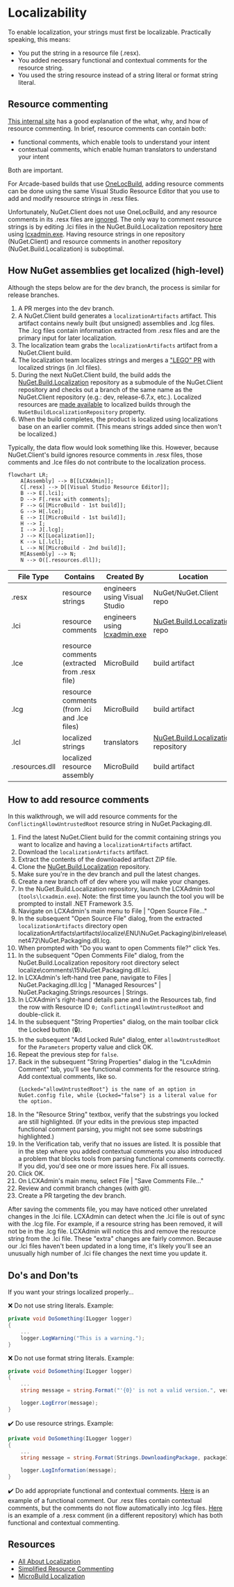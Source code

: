 # Localizability

To enable localization, your strings must first be localizable.  Practically speaking, this means:

* You put the string in a resource file (.resx).
* You added necessary functional and contextual comments for the resource string.
* You used the string resource instead of a string literal or format string literal.

## Resource commenting

[This internal site][0] has a good explanation of the what, why, and how of resource commenting.  In brief, resource comments can contain both:

* functional comments, which enable tools to understand your intent
* contextual comments, which enable human translators to understand your intent

Both are important.

For Arcade-based builds that use [OneLocBuild][1], adding resource comments can be done using the same Visual Studio Resource Editor that you use to add and modify resource strings in .resx files.

Unfortunately, NuGet.Client does not use OneLocBuild, and any resource comments in its .resx files are [ignored][2].  The only way to comment resource strings is by editing .lci files in the NuGet.Build.Localization repository [here][3] using [lcxadmin.exe][4].  Having resource strings in one repository (NuGet.Client) and resource comments in another repository (NuGet.Build.Localization) is suboptimal.

## How NuGet assemblies get localized (high-level)

Although the steps below are for the dev branch, the process is similar for release branches.

1. A PR merges into the dev branch.
1. A NuGet.Client build generates a `localizationArtifacts` artifact.  This artifact contains newly built (but unsigned) assemblies and .lcg files.  The .lcg files contain information extracted from .resx files and are the primary input for later localization.
1. The localization team grabs the `localizationArtifacts` artifact from a NuGet.Client build.
1. The localization team localizes strings and merges a ["LEGO" PR][5] with localized strings (in .lcl files).
1. During the next NuGet.Client build, the build adds the [NuGet.Build.Localization][6] repository as a submodule of the NuGet.Client repository and checks out a branch of the same name as the NuGet.Client repository (e.g.:  dev, release-6.7.x, etc.).  Localized resources are [made available][7] to localized builds through the `NuGetBuildLocalizationRepository` property.
1. When the build completes, the product is localized using localizations base on an earlier commit.  (This means strings added since then won't be localized.)

Typically, the data flow would look something like this.  However, because NuGet.Client's build ignores resource comments in .resx files, those comments and .lce files do not contribute to the localization process.

```mermaid
flowchart LR;
    A[Assembly] --> B[[LCXAdmin]];
    C[.resx] --> D[[Visual Studio Resource Editor]];
    B --> E[.lci];
    D --> F[.resx with comments];
    F --> G[[MicroBuild - 1st build]];
    G --> H[.lce];
    E --> I[[MicroBuild - 1st build]];
    H --> I;
    I --> J[.lcg];
    J --> K[[Localization]];
    K --> L[.lcl];
    L --> N[[MicroBuild - 2nd build]];
    M[Assembly] --> N;
    N --> O([.resources.dll]);
```

File Type | Contains | Created By | Location
-- | -- | -- | --
.resx | resource strings | engineers using Visual Studio | NuGet/NuGet.Client repo
.lci | resource comments | engineers using [lcxadmin.exe][4] | [NuGet.Build.Localization][6] repo
.lce | resource comments (extracted from .resx file) | MicroBuild | build artifact
.lcg | resource comments (from .lci and .lce files) | MicroBuild | build artifact
.lcl | localized strings | translators | [NuGet.Build.Localization][6] repository
.resources.dll | localized resource assembly | MicroBuild | build artifact

## How to add resource comments

In this walkthrough, we will add resource comments for the `ConflictingAllowUntrustedRoot` resource string in NuGet.Packaging.dll.

1. Find the latest NuGet.Client build for the commit containing strings you want to localize and having a `localizationArtifacts` artifact.
1. Download the `localizationArtifacts` artifact.
1. Extract the contents of the downloaded artifact ZIP file.
1. Clone the [NuGet.Build.Localization][6] repository.
1. Make sure you're in the dev branch and pull the latest changes.
1. Create a new branch off of dev where you will make your changes.
1. In the NuGet.Build.Localization repository, launch the LCXAdmin tool (`tools\lcxadmin.exe`).  Note:  the first time you launch the tool you will be prompted to install .NET Framework 3.5.
1. Navigate on LCXAdmin's main menu to File | "Open Source File..."
1. In the subsequent "Open Source File" dialog, from the extracted `localizationArtifacts` directory open localizationArtifacts\artifacts\localize\ENU\NuGet.Packaging\bin\release\net472\NuGet.Packaging.dll.lcg.
1. When prompted with "Do you want to open Comments file?" click Yes.
1. In the subsequent "Open Comments File" dialog, from the NuGet.Build.Localization repository root directory select localize\comments\15\NuGet.Packaging.dll.lci.
1. In LCXAdmin's left-hand tree pane, navigate to Files | NuGet.Packaging.dll.lcg | "Managed Resources" | NuGet.Packaging.Strings.resources | Strings.
1. In LCXAdmin's right-hand details pane and in the Resources tab, find the row with Resource ID `0; ConflictingAllowUntrustedRoot` and double-click it.
1. In the subsequent "String Properties" dialog, on the main toolbar click the Locked button (🔒).
1. In the subsequent "Add Locked Rule" dialog, enter `allowUntrustedRoot` for the `Parameters` property value and click OK.
1. Repeat the previous step for `false`.
1. Back in the subsequent "String Properties" dialog in the "LcxAdmin Comment" tab, you'll see functional comments for the resource string.  Add contextual comments, like so.
   ```text
   {Locked="allowUntrustedRoot"} is the name of an option in NuGet.config file, while {Locked="false"} is a literal value for the option.
   ```
1. In the "Resource String" textbox, verify that the substrings you locked are still highlighted.  (If your edits in the previous step impacted functional comment parsing, you might not see some substrings highlighted.)
1. In the Verification tab, verify that no issues are listed.  It is possible that in the step where you added contextual comments you also introduced a problem that blocks tools from parsing functional comments correctly.  If you did, you'd see one or more issues here.  Fix all issues.
1. Click OK.
1. On LCXAdmin's main menu, select File | "Save Comments File..."
1. Review and commit branch changes (with git).
1. Create a PR targeting the dev branch.

After saving the comments file, you may have noticed other unrelated changes in the .lci file.  LCXAdmin can detect when the .lci file is out of sync with the .lcg file.  For example, if a resource string has been removed, it will not be in the .lcg file.  LCXAdmin will notice this and remove the resource string from the .lci file.  These "extra" changes are fairly common.  Because our .lci files haven't been updated in a long time, it's likely you'll see an unusually high number of .lci file changes the next time you update it.

## Do's and Don'ts

If you want your strings localized properly...

❌ Do not use string literals.  Example:

```C#
private void DoSomething(ILogger logger)
{
    ...
    logger.LogWarning("This is a warning.");
}
```

❌ Do not use format string literals.  Example:

```C#
private void DoSomething(ILogger logger)
{
    ...
    string message = string.Format("'{0}' is not a valid version.", version);

    logger.LogError(message);
}
```

✔️ Do use resource strings.  Example:

```C#
private void DoSomething(ILogger logger)
{
    ...
    string message = string.Format(Strings.DownloadingPackage, packageId, packageVersion);

    logger.LogInformation(message);
}
```

✔️ Do add appropriate functional and contextual comments.  [Here][8] is an example of a functional comment.  Our .resx files contain contextual comments, but the comments do not flow automatically into .lcg files.  [Here][9] is an example of a .resx comment (in a different repository) which has both functional and contextual commenting.

## Resources

* [All About Localization][10]
* [Simplified Resource Commenting][0]
* [MicroBuild Localization][11]

[0]: https://aka.ms/commenting
[1]: https://github.com/dotnet/arcade/blob/main/Documentation/OneLocBuild.md
[2]: https://github.com/search?q=repo%3ANuGet%2FNuGet.Client%20HasLceComments&type=code
[3]: https://github.com/NuGet/NuGet.Build.Localization/tree/dev/localize/comments
[4]: https://github.com/NuGet/NuGet.Build.Localization/blob/dev/tools/lcxadmin.exe
[5]: https://github.com/NuGet/NuGet.Build.Localization/pulls?q=is%3Apr+LEGO
[6]: https://github.com/NuGet/NuGet.Build.Localization
[7]: https://github.com/search?q=repo%3ANuGet%2FNuGet.Client%20NuGetBuildLocalizationRepository&type=code
[8]: https://github.com/NuGet/NuGet.Build.Localization/blob/931c5f21742fff61c7f53a19039b89dddc7a01cd/localize/comments/15/NuGet.Packaging.dll.lci#L58-L66
[9]: https://github.com/dotnet/sign/blob/ef0e6b3ef8281dff1d62cea34445bd88fc3e6714/src/Sign.Core/Resources.resx#L131-L134
[10]: https://aka.ms/allaboutloc
[11]: https://devdiv.visualstudio.com/DevDiv/_wiki/wikis/DevDiv.wiki/20709/MicroBuild-Localization